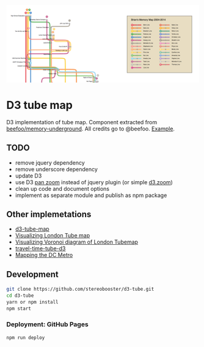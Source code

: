 ![screen-shot](screen-shot.png)

# D3 tube map

D3 implementation of tube map. Component extracted from [beefoo/memory-underground](https://github.com/beefoo/memory-underground). All credits go to @beefoo. [Example](https://stereobooster.github.io/d3-tube/).

## TODO

- remove jquery dependency
- remove underscore dependency
- update D3
- use D3 [pan zoom](https://bl.ocks.org/mbostock/7ec977c95910dd026812) instead of jquery plugin (or simple [d3.zoom](https://coderwall.com/p/psogia/simplest-way-to-add-zoom-pan-on-d3-js))
- clean up code and document options
- implement as separate module and publish as npm package

## Other implemetations

- [d3-tube-map](https://github.com/johnwalley/d3-tube-map)
- [Visualizing London Tube map](https://bl.ocks.org/nicola/69730fc4180246b0d56d)
- [Visualizing Voronoi diagram of London Tubemap](https://github.com/nicola/tubemaps/tree/master/examples/voronoi)
- [travel-time-tube-d3](https://randometc.github.io/travel-time-tube-d3/)
- [Mapping the DC Metro](https://www.mapbox.com/blog/dc-metro-map/)

## Development

```sh
git clone https://github.com/stereobooster/d3-tube.git
cd d3-tube
yarn or npm install
npm start
```

### Deployment: GitHub Pages

```sh
npm run deploy
```
